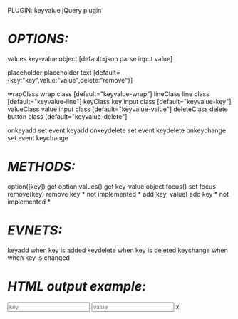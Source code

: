  PLUGIN: keyvalue jQuery plugin
 
 *OPTIONS:*
 =========
 values           key-value object      [default=json parse input value]

 placeholder      placeholder text      [default={key:"key",value:"value",delete:"remove"}]

 wrapClass        wrap class            [default="keyvalue-wrap"]
 lineClass        line class            [default="keyvalue-line"]
 keyClass         key input class       [default="keyvalue-key"]
 valueClass       value input class     [default="keyvalue-value"]
 deleteClass      delete button class   [default="keyvalue-delete"]

 onkeyadd         set event keyadd
 onkeydelete      set event keydelete
 onkeychange      set event keychange

 *METHODS:*
 =========
 option([key])    get option
 values()         get key-value object
 focus()          set focus
 remove(key)      remove key         * not implemented *
 add(key, value)  add key            * not implemented *

 *EVNETS:*
 ========
 keyadd           when key is added
 keydelete        when key is deleted
 keychange        when when key is changed

 *HTML output example:*
 =====================

 <div class="keyvalue-wrap">
	 <div class="keyvalue-line" data-empty="1">
		 <input type="text" class="keyvalue-key" placeholder="key">
		 <input type="text" class="keyvalue-value" placeholder="value">
		 <span class="keyvalue-delete" title="remove">x</span>
	 </div>
 </div>
